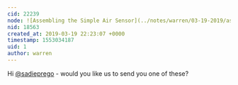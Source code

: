 ```yaml
---
cid: 22239
node: ![Assembling the Simple Air Sensor](../notes/warren/03-19-2019/assembling-the-simple-air-sensor)
nid: 18563
created_at: 2019-03-19 22:23:07 +0000
timestamp: 1553034187
uid: 1
author: warren
---
```


 Hi [@sadieprego](/profile/sadieprego) - would you like us to send you one of these? 